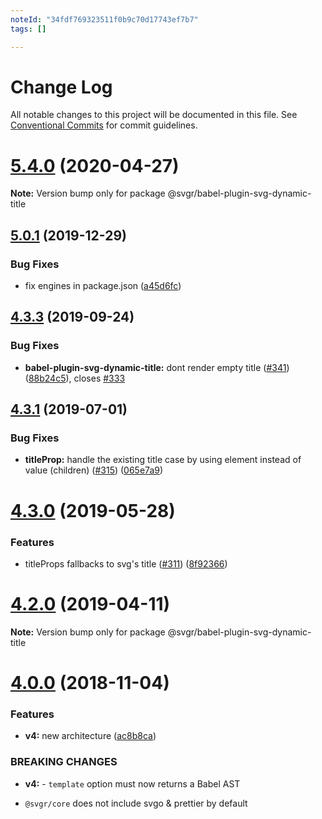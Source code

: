```yaml
---
noteId: "34fdf769323511f0b9c70d17743ef7b7"
tags: []

---
```


# Change Log

All notable changes to this project will be documented in this file.
See [Conventional Commits](https://conventionalcommits.org) for commit guidelines.

# [5.4.0](https://github.com/gregberge/svgr/tree/master/packages/babel-plugin-svg-dynamic-title/compare/v5.3.1...v5.4.0) (2020-04-27)

**Note:** Version bump only for package @svgr/babel-plugin-svg-dynamic-title





## [5.0.1](https://github.com/gregberge/svgr/tree/master/packages/babel-plugin-svg-dynamic-title/compare/v5.0.0...v5.0.1) (2019-12-29)


### Bug Fixes

* fix engines in package.json ([a45d6fc](https://github.com/gregberge/svgr/tree/master/packages/babel-plugin-svg-dynamic-title/commit/a45d6fc8b43402bec60ed4e9273f90fdc65a23a7))





## [4.3.3](https://github.com/gregberge/svgr/tree/master/packages/babel-plugin-svg-dynamic-title/compare/v4.3.2...v4.3.3) (2019-09-24)


### Bug Fixes

* **babel-plugin-svg-dynamic-title:** dont render empty title ([#341](https://github.com/gregberge/svgr/tree/master/packages/babel-plugin-svg-dynamic-title/issues/341)) ([88b24c5](https://github.com/gregberge/svgr/tree/master/packages/babel-plugin-svg-dynamic-title/commit/88b24c5)), closes [#333](https://github.com/gregberge/svgr/tree/master/packages/babel-plugin-svg-dynamic-title/issues/333)





## [4.3.1](https://github.com/gregberge/svgr/tree/master/packages/babel-plugin-svg-dynamic-title/compare/v4.3.0...v4.3.1) (2019-07-01)


### Bug Fixes

* **titleProp:** handle the existing title case by using element instead of value (children) ([#315](https://github.com/gregberge/svgr/tree/master/packages/babel-plugin-svg-dynamic-title/issues/315)) ([065e7a9](https://github.com/gregberge/svgr/tree/master/packages/babel-plugin-svg-dynamic-title/commit/065e7a9))





# [4.3.0](https://github.com/gregberge/svgr/tree/master/packages/babel-plugin-svg-dynamic-title/compare/v4.2.0...v4.3.0) (2019-05-28)


### Features

* titleProps fallbacks to svg's title ([#311](https://github.com/gregberge/svgr/tree/master/packages/babel-plugin-svg-dynamic-title/issues/311)) ([8f92366](https://github.com/gregberge/svgr/tree/master/packages/babel-plugin-svg-dynamic-title/commit/8f92366))





# [4.2.0](https://github.com/gregberge/svgr/tree/master/packages/babel-plugin-svg-dynamic-title/compare/v4.1.0...v4.2.0) (2019-04-11)

**Note:** Version bump only for package @svgr/babel-plugin-svg-dynamic-title





# [4.0.0](https://github.com/gregberge/svgr/compare/v3.1.0...v4.0.0) (2018-11-04)


### Features

* **v4:** new architecture ([ac8b8ca](https://github.com/gregberge/svgr/commit/ac8b8ca))


### BREAKING CHANGES

* **v4:** - `template` option must now returns a Babel AST
- `@svgr/core` does not include svgo & prettier by default

